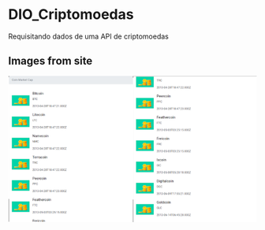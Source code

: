 # DIO_Criptomoedas
Requisitando dados de uma API de criptomoedas

## Images from site
![alt text](./image/image_site.png)